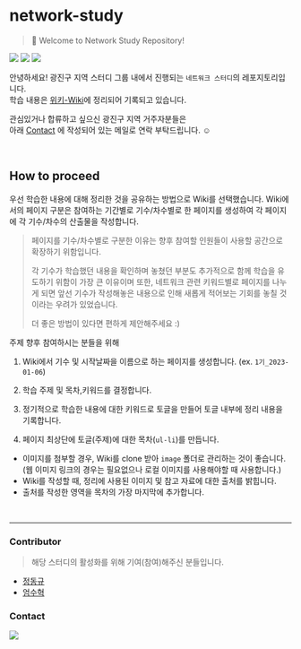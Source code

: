 # network-study

> 🤚 Welcome to Network Study Repository!<br/>

<img src="https://img.shields.io/static/v1?label=Location&message=Seoul, Republic of Korea&color=blue"> <img src="https://img.shields.io/static/v1?label=Area&message=Gwangjin-gu&color=blueviolet">
<img src="https://img.shields.io/static/v1?label=Subject&message=Network&color=green">

안녕하세요!
광진구 지역 스터디 그룹 내에서 진행되는 `네트워크 스터디`의 레포지토리입니다.<br/>
학습 내용은 [위키-Wiki](https://github.com/konkuk-tech-course/network-study/wiki)에 정리되어 기록되고 있습니다.

관심있거나 합류하고 싶으신 광진구 지역 거주자분들은<br/>
아래 [Contact](###Contact) 에 작성되어 있는 메일로 연락 부탁드립니다. ☺️

<br/>

## How to proceed

우선 학습한 내용에 대해 정리한 것을 공유하는 방법으로 Wiki를 선택했습니다.
Wiki에서의 페이지 구분은 참여하는 기간별로 기수/차수별로 한 페이지를 생성하여
각 페이지에 각 기수/차수의 산출물을 작성합니다.

> 페이지를 기수/차수별로 구분한 이유는
> 향후 참여할 인원들이 사용할 공간으로 확장하기 위함입니다.
>
> 각 기수가 학습했던 내용을 확인하며 놓쳤던 부분도 추가적으로 함께 학습을 유도하기 위함이 가장 큰 이유이며
> 또한, 네트워크 관련 키워드별로 페이지를 나누게 되면 앞선 기수가 작성해놓은 내용으로 인해 새롭게 적어보는 기회를 놓칠 것이라는 우려가 있었습니다.
> 
> 더 좋은 방법이 있다면 편하게 제안해주세요 :)

주제 
향후 참여하시는 분들을 위해

1. Wiki에서 기수 및 시작날짜을 이름으로 하는 페이지를 생성합니다. (ex. `1기_2023-01-06`)

2. 학습 주제 및 목차,키워드를 결정합니다.

3. 정기적으로 학습한 내용에 대한 키워드로 토글을 만들어 토글 내부에 정리 내용을 기록합니다.

4. 페이지 최상단에 토글(주제)에 대한 목차(`ul-li`)를 만듭니다.



* 이미지를 첨부할 경우, Wiki를 clone 받아 `image` 폴더로 관리하는 것이 좋습니다.<br/>(웹 이미지 링크의 경우는 필요없으나 로컬 이미지를 사용해야할 때 사용합니다.)
* Wiki를 작성할 때, 정리에 사용된 이미지 및 참고 자료에 대한 출처를 밝힙니다.
* 출처를 작성한 영역을 목차의 가장 마지막에 추가합니다.

<br/>

---
### Contributor
> 해당 스터디의 활성화를 위해 기여(참여)해주신 분들입니다.
- [정동규](https://github.com/yummygyudon)
- [엄수혁](https://github.com/endlessmomo)



### Contact
<a href="mailto:bang2brew@gamil.com"><img  src="https://img.shields.io/badge/Gmail-EA4335?style=flat-square&logo=gmail&logoColor=white"/></a> 
<br/>
